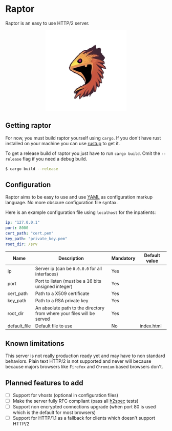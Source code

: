 # Raptor

Raptor is an easy to use HTTP/2 server.

<p align="center">
    <img src="https://raw.githubusercontent.com/Volham22/raptor/e185bcbb8b73ff73cd29ffafbe37555a63b540b6/images/raptor_transparent.png" width="50%">
</p>

## Getting raptor

For now, you must build raptor yourself using `cargo`. If you don't have rust
installed on your machine you can use [rustup](https://rustup.rs/) to get it.

To get a release build of raptor you just have to run `cargo build`. Omit the
`--release` flag if you need a debug build.

```sh
$ cargo build --release
```

## Configuration

Raptor aims to be easy to use and use [YAML](https://fr.wikipedia.org/wiki/YAML)
as configuration markup language. No more obscure configuration file syntax.

Here is an example configuration file using `localhost` for the inpatients:

```yaml
ip: "127.0.0.1"
port: 8000
cert_path: "cert.pem"
key_path: "private_key.pem"
root_dir: /srv
```

| Name         | Description                                                            | Mandatory | Default value |
|--------------|------------------------------------------------------------------------|-----------|---------------|
| ip           | Server ip (can be `0.0.0.0` for all interfaces)                        | Yes       |               |
| port         | Port to listen (must be a 16 bits unsigned integer)                    | Yes       |               |
| cert_path    | Path to a X509 certificate                                             | Yes       |               |
| key_path     | Path to a RSA private key                                              | Yes       |               |
| root_dir     | An absolute path to the directory from where your files will be served | Yes       |               |
| default_file | Default file to use                                                    | No        | index.html    |

## Known limitations

This server is not really production ready yet and may have to non standard
behaviors. Plain text HTTP/2 is not supported and never will because because
majors browsers like `Firefox` and `Chromium` based browsers don't.

## Planned features to add

- [ ] Support for vhosts (optional in configuration files)
- [ ] Make the server fully RFC compliant (pass all [h2spec](https://github.com/summerwind/h2spec) tests)
- [ ] Support non encrypted connections upgrade (when port 80 is used which is the default for most browsers)
- [ ] Support for HTTP/1.1 as a fallback for clients which doesn't support HTTP/2
